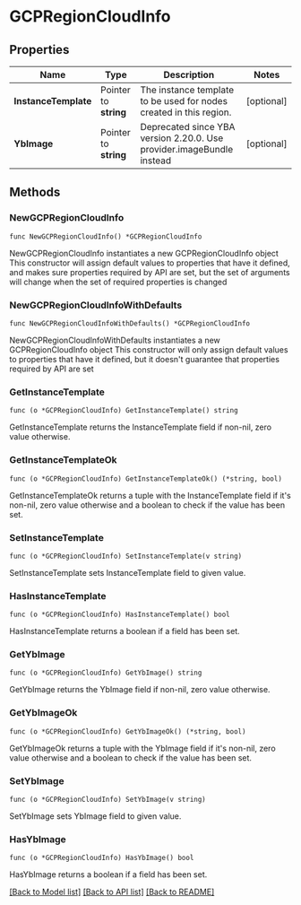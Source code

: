 # GCPRegionCloudInfo

## Properties

Name | Type | Description | Notes
------------ | ------------- | ------------- | -------------
**InstanceTemplate** | Pointer to **string** | The instance template to be used for nodes created in this region. | [optional] 
**YbImage** | Pointer to **string** | Deprecated since YBA version 2.20.0. Use provider.imageBundle instead | [optional] 

## Methods

### NewGCPRegionCloudInfo

`func NewGCPRegionCloudInfo() *GCPRegionCloudInfo`

NewGCPRegionCloudInfo instantiates a new GCPRegionCloudInfo object
This constructor will assign default values to properties that have it defined,
and makes sure properties required by API are set, but the set of arguments
will change when the set of required properties is changed

### NewGCPRegionCloudInfoWithDefaults

`func NewGCPRegionCloudInfoWithDefaults() *GCPRegionCloudInfo`

NewGCPRegionCloudInfoWithDefaults instantiates a new GCPRegionCloudInfo object
This constructor will only assign default values to properties that have it defined,
but it doesn't guarantee that properties required by API are set

### GetInstanceTemplate

`func (o *GCPRegionCloudInfo) GetInstanceTemplate() string`

GetInstanceTemplate returns the InstanceTemplate field if non-nil, zero value otherwise.

### GetInstanceTemplateOk

`func (o *GCPRegionCloudInfo) GetInstanceTemplateOk() (*string, bool)`

GetInstanceTemplateOk returns a tuple with the InstanceTemplate field if it's non-nil, zero value otherwise
and a boolean to check if the value has been set.

### SetInstanceTemplate

`func (o *GCPRegionCloudInfo) SetInstanceTemplate(v string)`

SetInstanceTemplate sets InstanceTemplate field to given value.

### HasInstanceTemplate

`func (o *GCPRegionCloudInfo) HasInstanceTemplate() bool`

HasInstanceTemplate returns a boolean if a field has been set.

### GetYbImage

`func (o *GCPRegionCloudInfo) GetYbImage() string`

GetYbImage returns the YbImage field if non-nil, zero value otherwise.

### GetYbImageOk

`func (o *GCPRegionCloudInfo) GetYbImageOk() (*string, bool)`

GetYbImageOk returns a tuple with the YbImage field if it's non-nil, zero value otherwise
and a boolean to check if the value has been set.

### SetYbImage

`func (o *GCPRegionCloudInfo) SetYbImage(v string)`

SetYbImage sets YbImage field to given value.

### HasYbImage

`func (o *GCPRegionCloudInfo) HasYbImage() bool`

HasYbImage returns a boolean if a field has been set.


[[Back to Model list]](../README.md#documentation-for-models) [[Back to API list]](../README.md#documentation-for-api-endpoints) [[Back to README]](../README.md)


